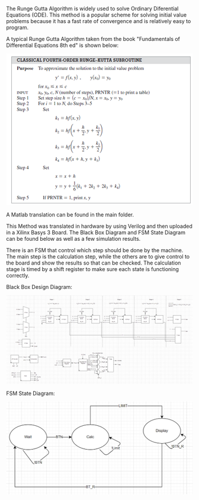 The Runge Gutta Algorithm is widely used to solve Ordinary Diferential Equations (ODE). This method is a popular scheme for solving initial value problems because it
has a fast rate of convergence and is relatively easy to program.

A typical Runge Gutta Algorithm taken from the book "Fundamentals of Differential Equations 8th ed" is shown below:

![alt text](https://github.com/FilippoCheein/Runge_Kutta_FPGA/blob/main/Basys%203%20Upload/RK4_Algorithm_Book.PNG?raw=true)

A Matlab translation can be found in the main folder. 

This Method was translated in hardware by using Verilog and then uploaded in a Xilinx Basys 3 Board. The Black Box Diagram and FSM State Diagram can be found below as well as a few simulation results.

There is an FSM that control which step should be done by the machine. The main step is the calculation step, while the others are to give control to the board and show the results so that can be checked. 
The calculation stage is timed by a shift register to make sure each state is functioning correctly.

Black Box Design Diagram:

![alt text](https://github.com/FilippoCheein/Runge_Kutta_FPGA/blob/main/Basys%203%20Upload/RK4_Black_Box_Diagram_Final.PNG?raw=true)


FSM State Diagram:

![alt text](https://github.com/FilippoCheein/Runge_Kutta_FPGA/blob/main/Basys%203%20Upload/RK4_FSM_State_Diagram.PNG?raw=true)
